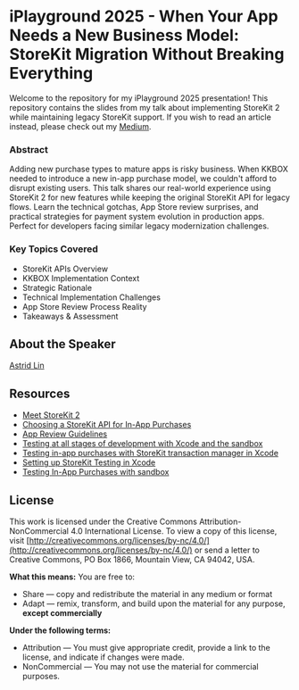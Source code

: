 # iPlayground 2025 - When Your App Needs a New Business Model: StoreKit Migration Without Breaking Everything

Welcome to the repository for my iPlayground 2025 presentation! This repository contains the slides from my talk about implementing StoreKit 2 while maintaining legacy StoreKit support. If you wish to read an article instead, please check out my [Medium](https://medium.com/@astrid-sudo/when-your-app-needs-a-new-business-model-storekit-migration-without-breaking-everything-2fd02f070b02).

### Abstract

Adding new purchase types to mature apps is risky business. When KKBOX needed to introduce a new in-app purchase model, we couldn't afford to disrupt existing users. This talk shares our real-world experience using StoreKit 2 for new features while keeping the original StoreKit API for legacy flows. Learn the technical gotchas, App Store review surprises, and practical strategies for payment system evolution in production apps. Perfect for developers facing similar legacy modernization challenges.

### Key Topics Covered

- StoreKit APIs Overview
- KKBOX Implementation Context
- Strategic Rationale
- Technical Implementation Challenges
- App Store Review Process Reality
- Takeaways & Assessment

## About the Speaker

[Astrid Lin](https://www.linkedin.com/in/astridlin/)

## Resources

- [Meet StoreKit 2](https://developer.apple.com/videos/play/wwdc2021/10114/)
- [Choosing a StoreKit API for In-App Purchases](https://developer.apple.com/documentation/storekit/choosing-a-storekit-api-for-in-app-purchases)
- [App Review Guidelines](https://developer.apple.com/app-store/review/guidelines/#in-app-purchase) 
- [Testing at all stages of development with Xcode and the sandbox](https://developer.apple.com/documentation/storekit/testing-at-all-stages-of-development-with-xcode-and-the-sandbox)
- [Testing in-app purchases with StoreKit transaction manager in Xcode](https://developer.apple.com/documentation/xcode/testing-in-app-purchases-with-storekit-transaction-manager-in-code)
- [Setting up StoreKit Testing in Xcode](https://developer.apple.com/documentation/xcode/setting-up-storekit-testing-in-xcode/)
- [Testing In-App Purchases with sandbox](https://developer.apple.com/documentation/storekit/testing-in-app-purchases-with-sandbox)

## License

This work is licensed under the Creative Commons Attribution-NonCommercial 4.0 International License. To view a copy of this license, visit [http://creativecommons.org/licenses/by-nc/4.0/](http://creativecommons.org/licenses/by-nc/4.0/) or send a letter to Creative Commons, PO Box 1866, Mountain View, CA 94042, USA.

**What this means:** You are free to:
- Share — copy and redistribute the material in any medium or format
- Adapt — remix, transform, and build upon the material for any purpose, **except commercially**

**Under the following terms:**
- Attribution — You must give appropriate credit, provide a link to the license, and indicate if changes were made.
- NonCommercial — You may not use the material for commercial purposes.


